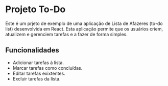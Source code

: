 # Projeto To-Do

Este é um prjeto de exemplo de uma aplicação de Lista de Afazeres (to-do list) desenvolvida em React. Esta aplicação permite que os usuários criem, atualizem e gerenciem tarefas e a fazer  de forma simples.

## Funcionalidades
- Adicionar tarefas á lista.
- Marcar tarefas como concluídas.
- Editar tarefas exixtentes.
- Excluir tarefas da lista.
